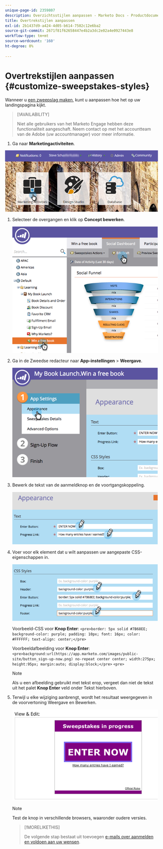 ```yaml
---
unique-page-id: 2359807
description: Overzichtsstijlen aanpassen - Marketo Docs - Productdocumentatie
title: Overtrekstijlen aanpassen
exl-id: 2b1437d9-a424-4d05-b614-7502c12e6ba2
source-git-commit: 2671f81f62658447e4b2a3dc2e02a4e0927443e8
workflow-type: tm+mt
source-wordcount: '160'
ht-degree: 0%

---
```


# Overtrekstijlen aanpassen {#customize-sweepstakes-styles}

Wanneer u [een zweepslag maken](/help/marketo/product-docs/demand-generation/social/sweepstakes/create-sweepstakes.md), kunt u aanpassen hoe het op uw landingspagina kijkt.

>[!AVAILABILITY]
>
>Niet alle gebruikers van het Marketo Engage hebben deze functionaliteit aangeschaft. Neem contact op met het accountteam van de Adobe (uw accountmanager) voor meer informatie.

1. Ga naar **Marketingactiviteiten**.

![](assets/login-marketing-activities-1.png)

1. Selecteer de overgangen en klik op **Concept bewerken**.

   ![](assets/image2014-9-25-17-3a51-3a45.png)

1. Ga in de Zweedse redacteur naar **App-instellingen** > **Weergave**.

   ![](assets/image2014-9-25-17-3a51-3a59.png)

1. Bewerk de tekst van de aanmeldknop en de voortgangskoppeling.

   ![](assets/image2014-9-25-17-3a52-3a22.png)

1. Voer voor elk element dat u wilt aanpassen uw aangepaste CSS-eigenschappen in.

   ![](assets/image2014-9-25-17-3a52-3a37.png)

   Voorbeeld-CSS voor **Knop Enter**:
   `<pre>border: 5px solid #7B68EE; background-color: purple; padding: 10px; font: 16px; color: #FFFFFF; text-align: center;</pre>`

   Voorbeeldafbeelding voor **Knop Enter**:
   `<pre>background:url(https://app.marketo.com/images/public-site/button_sign-up-now.png) no-repeat center center; width:275px; height:95px; margin:auto; display:block;</pre>` `<pre>`

   >[!NOTE]
   >
   >Als u een afbeelding gebruikt met tekst erop, vergeet dan niet de tekst uit het palet **Knop Enter** veld onder Tekst hierboven.

1. Terwijl u elke wijziging aanbrengt, wordt het resultaat weergegeven in de voorvertoning Weergave en Bewerken.

   ![](assets/image2014-9-25-17-3a55-3a3.png)

   >[!NOTE]
   >
   >Test de knop in verschillende browsers, waaronder oudere versies.

   >[!MORELIKETHIS]
   >
   >De volgende stap bestaat uit toevoegen [e-mails over aanmelden en voldoen aan uw wensen](/help/marketo/product-docs/demand-generation/social/social-functions/use-emails-in-social-promotions.md).
